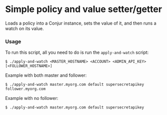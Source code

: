 # Simple policy and value setter/getter

Loads a policy into a Conjur instance, sets the value of it, and then runs a watch on its value.

### Usage

To run this script, all you need to do is run the `apply-and-watch` script:
```
$ ./apply-and-watch <MASTER_HOSTNAME> <ACCOUNT> <ADMIN_API_KEY> [<FOLLOWER_HOSTNAME>]
```

Example with both master and follower:
```
$ ./apply-and-watch master.myorg.com default supersecretapikey follower.myorg.com
```

Example with no follower:
```
$ ./apply-and-watch master.myorg.com default supersecretapikey
```
